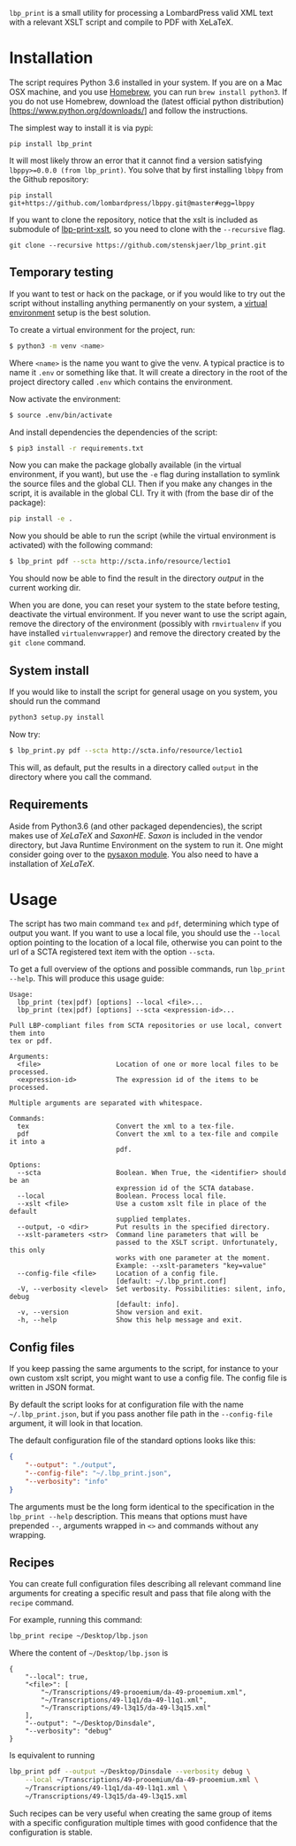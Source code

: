 `lbp_print` is a small utility for processing a LombardPress valid XML text with
a relevant XSLT script and compile to PDF with XeLaTeX.


# Installation
The script requires Python 3.6 installed in your system. If you are on a Mac OSX
machine, and you use [Homebrew](https://brew.sh/), you can run `brew install
python3`. If you do not use Homebrew, download the (latest official python
distribution)[https://www.python.org/downloads/] and follow the instructions.

The simplest way to install it is via pypi:
```
pip install lbp_print
```

It will most likely throw an error that it cannot find a version satisfying
`lbppy>=0.0.0 (from lbp_print)`. You solve that by first installing `lbbpy` from
the Github repository:

```
pip install git+https://github.com/lombardpress/lbppy.git@master#egg=lbppy
````

If you want to clone the repository, notice that the xslt is included as
submodule of [lbp-print-xslt](https://github.com/lombardpress/lbp-print-xslt),
so you need to clone with the `--recursive` flag.

```
git clone --recursive https://github.com/stenskjaer/lbp_print.git
```

## Temporary testing

If you want to test or hack on the package, or if you would like to try out
the script without installing anything permanently on your system,
a [virtual environment](http://docs.python-guide.org/en/latest/dev/virtualenvs/)
setup is the best solution.

To create a virtual environment for the project, run:
```bash
$ python3 -m venv <name>
```

Where `<name>` is the name you want to give the venv. A typical practice is to
name it `.env` or something like that. It will create a directory in the root of
the project directory called `.env` which contains the environment.

Now activate the environment:
```bash
$ source .env/bin/activate
```

And install dependencies the dependencies of the script:
```bash
$ pip3 install -r requirements.txt
```

Now you can make the package globally available (in the virtual environment, if
you want), but use the `-e` flag during installation to symlink the source files
and the global CLI. Then if you make any changes in the script, it is available
in the global CLI. Try it with (from the base dir of the package):

```bash
pip install -e .
```

Now you should be able to run the script (while the virtual environment is
activated) with the following command:
```bash
$ lbp_print pdf --scta http://scta.info/resource/lectio1
```
You should now be able to find the result in the directory *output* in the current 
working dir.

When you are done, you can reset your system to the state before testing,
deactivate the virtual environment. If you never want to use the script again,
remove the directory of the environment (possibly with `rmvirtualenv` if you
have installed `virtualenvwrapper`) and remove the directory created by the `git
clone` command.


## System install

If you would like to install the script for general usage on you system, you
should run the command 
```bash
python3 setup.py install
```

Now try:
```bash
$ lbp_print.py pdf --scta http://scta.info/resource/lectio1
```
This will, as default, put the results in a directory called `output` in the
directory where you call the command.

## Requirements

Aside from Python3.6 (and other packaged dependencies), the script makes use of
*XeLaTeX* and *SaxonHE*. *Saxon* is included in the vendor directory,
but Java Runtime Environment on the system to run it. One might consider
going over to the [pysaxon module](https://github.com/ajelenak/pysaxon). You
also need to have a installation of *XeLaTeX*.

# Usage

The script has two main command `tex` and `pdf`, determining which type of
output you want. If you want to use a local file, you should use the `--local`
option pointing to the location of a local file, otherwise you can point to the
url of a SCTA registered text item with the option `--scta`. 

To get a full overview of the options and possible commands, run `lbp_print
--help`. This will produce this usage guide:

```
Usage:
  lbp_print (tex|pdf) [options] --local <file>...
  lbp_print (tex|pdf) [options] --scta <expression-id>...

Pull LBP-compliant files from SCTA repositories or use local, convert them into
tex or pdf.

Arguments:
  <file>                   Location of one or more local files to be processed.
  <expression-id>          The expression id of the items to be processed.

Multiple arguments are separated with whitespace.

Commands:
  tex                      Convert the xml to a tex-file.
  pdf                      Convert the xml to a tex-file and compile it into a
                           pdf.

Options:
  --scta                   Boolean. When True, the <identifier> should be an
                           expression id of the SCTA database.
  --local                  Boolean. Process local file.
  --xslt <file>            Use a custom xslt file in place of the default
                           supplied templates.
  --output, -o <dir>       Put results in the specified directory.
  --xslt-parameters <str>  Command line parameters that will be
                           passed to the XSLT script. Unfortunately, this only
                           works with one parameter at the moment.
                           Example: --xslt-parameters "key=value"
  --config-file <file>     Location of a config file. 
                           [default: ~/.lbp_print.conf]
  -V, --verbosity <level>  Set verbosity. Possibilities: silent, info, debug
                           [default: info].
  -v, --version            Show version and exit.
  -h, --help               Show this help message and exit.
```

## Config files

If you keep passing the same arguments to the script, for instance to your own
custom xslt script, you might want to use a config file. The config file is
written in JSON format.

By default the script looks for at configuration file with the name
`~/.lbp_print.json`, but if you pass another file path in the `--config-file`
argument, it will look in that location.

The default configuration file of the standard options looks like this:
```json
{
    "--output": "./output",
    "--config-file": "~/.lbp_print.json",
    "--verbosity": "info"
}
```
The arguments must be the long form identical to the specification in the
`lbp_print --help` description. This means that options must have prepended
`--`, arguments wrapped in `<>` and commands without any wrapping.

## Recipes

You can create full configuration files describing all relevant command line
arguments for creating a specific result and pass that file along with the
`recipe` command.

For example, running this command:
```bash
lbp_print recipe ~/Desktop/lbp.json
```

Where the content of `~/Desktop/lbp.json` is
```
{
    "--local": true,
    "<file>": [
        "~/Transcriptions/49-prooemium/da-49-prooemium.xml",
        "~/Transcriptions/49-l1q1/da-49-l1q1.xml",
        "~/Transcriptions/49-l3q15/da-49-l3q15.xml"
    ],
    "--output": "~/Desktop/Dinsdale",
    "--verbosity": "debug"
}
```

Is equivalent to running
```bash
lbp_print pdf --output ~/Desktop/Dinsdale --verbosity debug \
    --local ~/Transcriptions/49-prooemium/da-49-prooemium.xml \
    ~/Transcriptions/49-l1q1/da-49-l1q1.xml \
    ~/Transcriptions/49-l3q15/da-49-l3q15.xml
```

Such recipes can be very useful when creating the same group of items with a
specific configuration multiple times with good confidence that the
configuration is stable.

